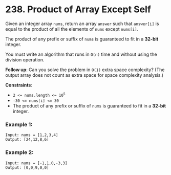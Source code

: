 # 238. Product of Array Except Self

Given an integer array `nums`, return an array `answer` such that `answer[i]` is equal to the product of all the elements of `nums` except `nums[i]`.

The product of any prefix or suffix of `nums` is guaranteed to fit in a **32-bit** integer.

You must write an algorithm that runs in `O(n)` time and without using the division operation.

**Follow up**: Can you solve the problem in `O(1)` extra space complexity? (The output array does not count as extra space for space complexity analysis.)

**Constraints**:
- <code>2 <= nums.length <= 10<sup>5</sup></code>
- `-30 <= nums[i] <= 30`
- The product of any prefix or suffix of `nums` is guaranteed to fit in a **32-bit** integer.
 
### Example 1:
```
Input: nums = [1,2,3,4]
Output: [24,12,8,6]
```

### Example 2:
```
Input: nums = [-1,1,0,-3,3]
Output: [0,0,9,0,0]
```